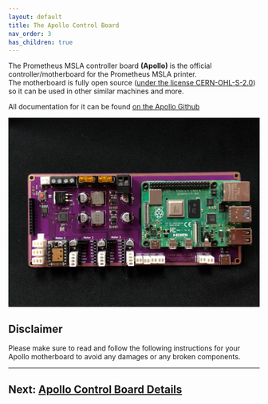 ```yaml
---
layout: default
title: The Apollo Control Board
nav_order: 3
has_children: true
---
```

<p>The Prometheus MSLA controller board <b>(Apollo)</b> is the official controller/motherboard for the Prometheus MSLA printer. <br>
The motherboard is fully open source (<a href="https://ohwr.org/cern_ohl_s_v2.pdf">under the license CERN-OHL-S-2.0</a>) so it can be used in other similar machines and more.</p>
<p>All documentation for it can be found <a href="https://www.github.com/TheContrappostoShop/Apollo/">on the Apollo Github</a></p>

![](./images/ApolloControlBoardTopView.jpg)


<h2>Disclaimer</h2>
Please make sure to read and follow the following instructions for your Apollo motherboard to avoid any damages or any broken components. 

----
## Next: [Apollo Control Board Details](../Apollo%20Control%20Board/details/index.md)